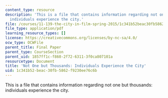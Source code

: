 ```yaml
---
content_type: resource
description: 'This is a file that contains information regarding not one but thousands:
  individuals experience the city.'
file: /courses/11-139-the-city-in-film-spring-2015/1c341b52beac30fb5862f9230ee76c6b_MIT11_139S15_Final_Paper2.pdf
file_type: application/pdf
learning_resource_types: []
license: https://creativecommons.org/licenses/by-nc-sa/4.0/
ocw_type: OCWFile
parent_title: Final Paper
parent_type: CourseSection
parent_uid: 1857ff1c-f860-2f72-6311-3f0ca807101a
resourcetype: Document
title: 'Not One but Thousands: Individuals Experience the City'
uid: 1c341b52-beac-30fb-5862-f9230ee76c6b
---
```

This is a file that contains information regarding not one but thousands: individuals experience the city.